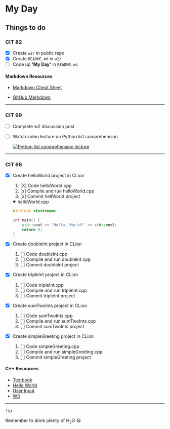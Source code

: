 # My Day

## Things to do

### CIT 82

- [x] Create `w2/` in public repo
- [x] Create `README.md` in `w2/`
- [ ] Code up **'My Day'** in `README.md`

#### **Markdown Resources**

- [Markdown Cheat Sheet](https://www.markdownguide.org/cheat-sheet/)

- [GitHub Markdown](https://gist.github.com/Myndex/5140d6fe98519bb15c503c490e713233)

---

### CIT 99

- [ ] Complete w2 discussion post
- [ ] Watch video lecture on Python list comprehension

  [![Python list comprehension lecture](https://www.7wdata.be/wp-content/uploads/2020/06/0ztHh-vVXJSU9BSM3-1024x640.png)](https://go.screenpal.com/player/cTVjrqneBC2)

---  

### CIT 66

- [X] Create helloWorld project in CLion
  1. [X] Code helloWorld.cpp
  2. [x] Compile and run helloWorld.cpp
  3. [x] Commit hellWorld project

  <details open>
  <summary>helloWorld.cpp</summary>

  ```cpp
  #include <iostream>

  int main() {
      std::cout << "Hello, World!" << std::endl;
      return 0;
  }
  ```

  </details>

  



- [x] Create doubleInt project in CLion
  1. [ ] Code doubleInt.cpp
  2. [ ] Compile and run doubleInt.cpp
  3. [ ] Commit doubleInt project
- [x] Create tripleInt project in CLion
  1. [ ] Code tripleInt.cpp
  2. [ ] Compile and run tripleInt.cpp
  3. [ ] Commit tripleInt project
- [x] Create sumTwoInts project in CLion
  1. [ ] Code sumTwoInts.cpp
  2. [ ] Compile and run sumTwoInts.cpp
  3. [ ] Commit sumTwoInts project
- [x] Create simpleGreeting project in CLion
  1. [ ] Code simpleGreeting.cpp
  2. [ ] Compile and run simpleGreeting.cpp
  3. [ ] Commit simpleGreeting project

#### **C++ Resources**

- [Textbook](https://www.learncpp.com/)
- [Hello World](https://www.geeksforgeeks.org/writing-first-c-program-hello-world-example/)
- [User Input](https://www.geeksforgeeks.org/input-in-cpp/)
- [W3](https://www.w3schools.com/cpp/)

---
> [!TIP]
> Remember to drink plenty of H<sub>2</sub>O :smiley:
